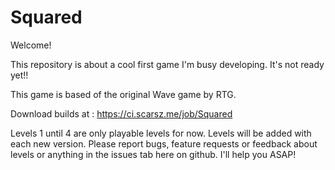 # Squared


Welcome!

This repository is about a cool first game I'm busy developing. It's not ready yet!!

This game is based of the original Wave game by RTG.

Download builds at : https://ci.scarsz.me/job/Squared

Levels 1 until 4 are only playable levels for now. Levels will be added with each new version.
Please report bugs, feature requests or feedback about levels or anything in the issues tab here on github.
I'll help you ASAP!

